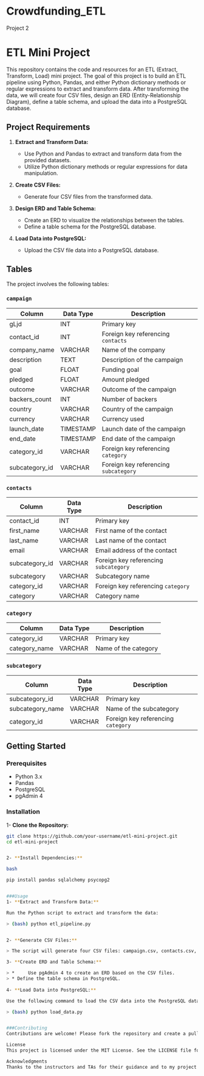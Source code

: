 # Crowdfunding_ETL
Project 2

# ETL Mini Project

This repository contains the code and resources for an ETL (Extract, Transform, Load) mini project. The goal of this project is to build an ETL pipeline using Python, Pandas, and either Python dictionary methods or regular expressions to extract and transform data. After transforming the data, we will create four CSV files, design an ERD (Entity-Relationship Diagram), define a table schema, and upload the data into a PostgreSQL database.

## Project Requirements

1. **Extract and Transform Data:**
   - Use Python and Pandas to extract and transform data from the provided datasets.
   - Utilize Python dictionary methods or regular expressions for data manipulation.

2. **Create CSV Files:**
   - Generate four CSV files from the transformed data.

3. **Design ERD and Table Schema:**
   - Create an ERD to visualize the relationships between the tables.
   - Define a table schema for the PostgreSQL database.

4. **Load Data into PostgreSQL:**
   - Upload the CSV file data into a PostgreSQL database.

## Tables

The project involves the following tables:

### `campaign`
| Column           | Data Type | Description                           |
|------------------|-----------|---------------------------------------|
| gLjd             | INT       | Primary key                          |
| contact_id       | INT       | Foreign key referencing `contacts`    |
| company_name     | VARCHAR   | Name of the company                  |
| description      | TEXT      | Description of the campaign          |
| goal             | FLOAT     | Funding goal                         |
| pledged          | FLOAT     | Amount pledged                       |
| outcome          | VARCHAR   | Outcome of the campaign              |
| backers_count    | INT       | Number of backers                    |
| country          | VARCHAR   | Country of the campaign              |
| currency         | VARCHAR   | Currency used                        |
| launch_date      | TIMESTAMP | Launch date of the campaign          |
| end_date         | TIMESTAMP | End date of the campaign             |
| category_id      | VARCHAR   | Foreign key referencing `category`   |
| subcategory_id   | VARCHAR   | Foreign key referencing `subcategory`|

### `contacts`
| Column           | Data Type | Description                           |
|------------------|-----------|---------------------------------------|
| contact_id       | INT       | Primary key                          |
| first_name       | VARCHAR   | First name of the contact            |
| last_name        | VARCHAR   | Last name of the contact             |
| email            | VARCHAR   | Email address of the contact         |
| subcategory_id   | VARCHAR   | Foreign key referencing `subcategory`|
| subcategory      | VARCHAR   | Subcategory name                     |
| category_id      | VARCHAR   | Foreign key referencing `category`   |
| category         | VARCHAR   | Category name                        |

### `category`
| Column           | Data Type | Description                           |
|------------------|-----------|---------------------------------------|
| category_id      | VARCHAR   | Primary key                          |
| category_name    | VARCHAR   | Name of the category                 |

### `subcategory`
| Column           | Data Type | Description                           |
|------------------|-----------|---------------------------------------|
| subcategory_id   | VARCHAR   | Primary key                          |
| subcategory_name | VARCHAR   | Name of the subcategory              |
| category_id      | VARCHAR   | Foreign key referencing `category`   |

## Getting Started

### Prerequisites

- Python 3.x
- Pandas
- PostgreSQL
- pgAdmin 4

### Installation

1- **Clone the Repository:**
   ```bash
   git clone https://github.com/your-username/etl-mini-project.git
   cd etl-mini-project
   

2- **Install Dependencies:**

bash

pip install pandas sqlalchemy psycopg2


###Usage
1- **Extract and Transform Data:**

 Run the Python script to extract and transform the data:
 
> (bash) python etl_pipeline.py 


2- **Generate CSV Files:** 

> The script will generate four CSV files: campaign.csv, contacts.csv, category.csv, and subcategory.csv.

3- **Create ERD and Table Schema:**

> * 	Use pgAdmin 4 to create an ERD based on the CSV files.
> * Define the table schema in PostgreSQL.
	
4- **Load Data into PostgreSQL:**

Use the following command to load the CSV data into the PostgreSQL database:

> (bash) python load_data.py


###Contributing
Contributions are welcome! Please fork the repository and create a pull request with your changes.

License
This project is licensed under the MIT License. See the LICENSE file for details.

Acknowledgments
Thanks to the instructors and TAs for their guidance and to my project partner for their collaboration.

